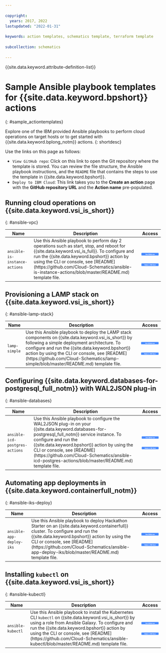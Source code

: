 ```yaml
---

copyright:
  years: 2017, 2022
lastupdated: "2022-01-31"

keywords: action templates, schematics template, terraform template

subcollection: schematics

---
```



{{site.data.keyword.attribute-definition-list}}


# Sample Ansible playbook templates for {{site.data.keyword.bpshort}} actions
{: #sample_actiontemplates}

Explore one of the IBM provided Ansible playbooks to perform cloud operations on target hosts or to get started with {{site.data.keyword.bplong_notm}} actions.
{: shortdesc}

Use the links on this page as follows: 
- `View GitHub repo`: Click on this link to open the Git repository where the template is stored. You can review the file structure, the Ansible playbook instructions, and the `README` file that contains the steps to use the template in {{site.data.keyword.bpshort}}.
- `Deploy to IBM Cloud`: This link takes you to the **Create an action** page with the **GitHub repository URL** and the **Action name** pre-populated.  


## Running cloud operations on {{site.data.keyword.vsi_is_short}}
{: #ansible-vpc}

 <table>
  <thead>
    <th>Name</th>
    <th>Description</th>
    <th>Access</th>
    </thead>
    <tbody>
        <tr>
        <td><code>ansible-is-instance-actions</code></td>
        <td>Use this Ansible playbook to perform day 2 operations such as start, stop, and reboot for {{site.data.keyword.vsi_is_full}}. To configure and run the {{site.data.keyword.bpshort}} action by using the CLI or console, see [README](https://github.com/Cloud-Schematics/ansible-is-instance-actions/blob/master/README.md) template file. </td>
        <td> <img src="images/viewgithubrepo.png" alt="View GitHub repository" usemap="#viewgithubimage_map1">
<map name="viewgithubimage_map1">
    <area alt="View GitHub repo" title="View GitHub repo" href="https://github.com/Cloud-Schematics/ansible-is-instance-actions" target="_blank" coords="3,1,140,20" shape="rect">
</map><br><br><img usemap="#deploybutton_map1" alt="Auto deployment button" src="images/autodeploy_button.png"><map name="deploybutton_map1" alt="This image leads to create an action.">
    <area alt="Deploy to IBM Cloud" title="Deploy to IBM Cloud" href="https://cloud.ibm.com/schematics/actions/create?name=ansible-is-instance-actions&url=https://github.com/Cloud-Schematics/ansible-is-instance-actions" target="_blank" coords="1,3,139,20" shape="rect">
</map></td>
    </tr>
    </tbody>
    </table>


## Provisioning a LAMP stack on {{site.data.keyword.vsi_is_short}}
{: #ansible-lamp-stack}

<table>
    <thead>
    <th>Name</th>
    <th>Description</th>
    <th>Access</th>
    </thead>
    <tbody>
        <tr>
        <td><code>lamp-simple</code></td>
        <td>Use this Ansible playbook to deploy the LAMP stack components on {{site.data.keyword.vsi_is_short}} by following a simple deployment architecture. To configure and run the {{site.data.keyword.bpshort}} action by using the CLI or console, see [README](https://github.com/Cloud-Schematics/lamp-simple/blob/master/README.md) template file. </td>
        <td> <img src="images/viewgithubrepo.png"  alt="View GitHub repository" usemap="#viewgithubimage_map2">
<map name="viewgithubimage_map2">
    <area alt="View GitHub repo" title="View GitHub repo" href="https://github.com/Cloud-Schematics/lamp-simple" target="_blank" coords="3,1,140,20"  shape="rect">
</map><br><br><img usemap="#deploybutton_map2" alt="Auto deployment button"  src="images/autodeploy_button.png"><map name="deploybutton_map2" alt="This image leads to create an action.">
    <area alt="Deploy to IBM Cloud" title="Deploy to IBM Cloud" href="https://cloud.ibm.com/schematics/actions/create?name=lamp-simple&url=https://github.com/Cloud-Schematics/lamp-simple" target="_blank" coords="1,3,139,20"  shape="rect"></map></td>
    </tr>
    </tbody>
    </table>


## Configuring {{site.data.keyword.databases-for-postgresql_full_notm}} with WAL2JSON plug-in
{: #ansible-databases}

<table>
    <thead>
    <th>Name</th>
    <th>Description</th>
    <th>Access</th>
    </thead>
    <tbody>
        <tr>
        <td><code>ansible-icd-postgres-actions</code></td>
        <td>Use this Ansible playbook to configure the WAL2JSON plug-in on your {{site.data.keyword.databases-for-postgresql_full_notm}} service instance. To configure and run the {{site.data.keyword.bpshort}} action by using the CLI or console, see [README](https://github.com/Cloud-Schematics/ansible-icd-postgres-actions/blob/master/README.md) template file.</td>
        <td> <img src="images/viewgithubrepo.png"  alt="View GitHub repository" usemap="#viewgithubimage_map3">
<map name="viewgithubimage_map3">
    <area alt="View GitHub repo" title="View GitHub repo" href="https://github.com/Cloud-Schematics/ansible-icd-postgres-actions" target="_blank" coords="3,1,140,20"  shape="rect">
</map><br><br><img usemap="#deploybutton_map3" alt="Auto deployment button" src="images/autodeploy_button.png"><map name="deploybutton_map3" alt="This image leads to create an action.">
    <area alt="Deploy to IBM Cloud" title="Deploy to IBM Cloud" href="https://cloud.ibm.com/schematics/actions/create?name=ansible-icd-postgres-actions&url=https://github.com/Cloud-Schematics/ansible-icd-postgres-actions" target="_blank" coords="1,3,139,20" shape="rect"></map></td>
    </tr>
    </tbody>
    </table>


## Automating app deployments in {{site.data.keyword.containerfull_notm}}
{: #ansible-iks-deploy}

<table>
    <thead>
    <th>Name</th>
    <th>Description</th>
    <th>Access</th>
    </thead>
    <tbody>
        <tr>
        <td><code>ansible-app-deploy-iks</code></td>
        <td>Use this Ansible playbook to deploy Hackathon Starter on an {{site.data.keyword.containerfull}} cluster. To configure and run the {{site.data.keyword.bpshort}} action by using the CLI or console, see [README](https://github.com/Cloud-Schematics/ansible-app-deploy-iks/blob/master/README.md) template file.</td>
        <td><img src="images/viewgithubrepo.png"  alt="View GitHub repository" usemap="#viewgithubimage_map4">
<map name="viewgithubimage_map4">
    <area alt="View GitHub repo" title="View GitHub repo" href="https://github.com/Cloud-Schematics/ansible-app-deploy-iks" target="_blank" coords="3,1,140,20"  shape="rect">
</map><br><br><img usemap="#deploybutton_map4" alt="Auto deployment button" src="images/autodeploy_button.png"><map name="deploybutton_map4" alt="This image leads to create an action.">
    <area alt="Deploy to IBM Cloud" title="Deploy to IBM Cloud" href="https://cloud.ibm.com/schematics/actions/create?name=ansible-app-deploy-iks&url=https://github.com/Cloud-Schematics/ansible-app-deploy-iks" target="_blank" coords="1,3,139,20" shape="rect"></map></td>
    </tr>
    </tbody>
    </table>

## Installing `kubectl` on {{site.data.keyword.vsi_is_short}}
{: #ansible-kubectl}

<table>
    <thead>
    <th>Name</th>
    <th>Description</th>
    <th>Access</th>
    </thead>
    <tbody>
    </tr>
        <tr>
        <td><code>ansible-kubectl</code></td>
        <td>Use this Ansible playbook to install the Kubernetes CLI <code>kubectl</code> on {{site.data.keyword.vsi_is_short}} by using a role from Ansible Galaxy. To configure and run the {{site.data.keyword.bpshort}} action by using the CLI or console, see [README](https://github.com/Cloud-Schematics/ansible-kubectl/blob/master/README.md) template file. </td>
        <td> <img src="images/viewgithubrepo.png"  alt="View GitHub repository" usemap="#viewgithubimage_map5">
<map name="viewgithubimage_map5">
    <area alt="View GitHub repo" title="View GitHub repo" href="https://github.com/Cloud-Schematics/ansible-kubectl" target="_blank" coords="3,1,140,20" shape="rect">
</map><br><br><img usemap="#deploybutton_map5" alt="Auto deployment button" src="images/autodeploy_button.png"><map name="deploybutton_map5" alt="This image leads to create an action.">
    <area alt="Deploy to IBM Cloud" title="Deploy to IBM Cloud" href="https://cloud.ibm.com/schematics/actions/create?name=ansible-kubectl&url=https://github.com/Cloud-Schematics/ansible-kubectl" target="_blank" coords="1,3,139,20"  shape="rect"></map></td>
    </tr>
    </tbody>
    </table>



